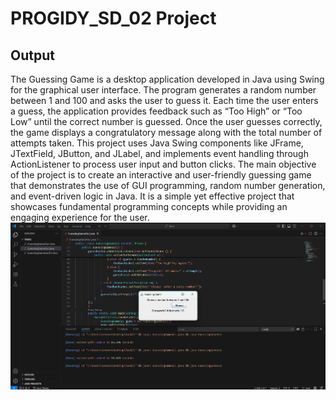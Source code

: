 # PROGIDY_SD_02 Project

## Output

The Guessing Game is a desktop application developed in Java using Swing for the graphical user interface. The program generates a random number between 1 and 100 and asks the user to guess it. Each time the user enters a guess, the application provides feedback such as “Too High” or “Too Low” until the correct number is guessed. Once the user guesses correctly, the game displays a congratulatory message along with the total number of attempts taken. This project uses Java Swing components like JFrame, JTextField, JButton, and JLabel, and implements event handling through ActionListener to process user input and button clicks. The main objective of the project is to create an interactive and user-friendly guessing game that demonstrates the use of GUI programming, random number generation, and event-driven logic in Java. It is a simple yet effective project that showcases fundamental programming concepts while providing an engaging experience for the user.
![Project Output](Output2.png)
